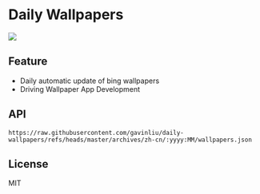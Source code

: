 # Daily Wallpapers
  
![](https://www.bing.com/th?id=OHR.SnowySvaneti_ZH-CN7626153023_UHD.jpg)

## Feature

- Daily automatic update of bing wallpapers
- Driving Wallpaper App Development

## API

```
https://raw.githubusercontent.com/gavinliu/daily-wallpapers/refs/heads/master/archives/zh-cn/:yyyy:MM/wallpapers.json
```

## License

MIT
  